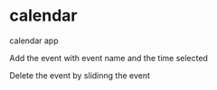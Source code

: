 # calendar
calendar app

Add the event with event name and the time selected


Delete the event by slidinng the event
